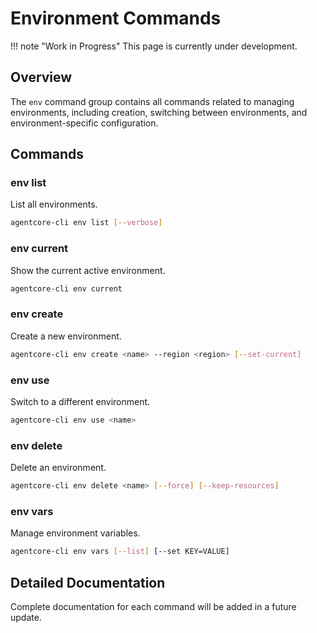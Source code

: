 # Environment Commands

!!! note "Work in Progress"
    This page is currently under development.

## Overview

The `env` command group contains all commands related to managing environments, including creation, switching between environments, and environment-specific configuration.

## Commands

### env list

List all environments.

```bash
agentcore-cli env list [--verbose]
```

### env current

Show the current active environment.

```bash
agentcore-cli env current
```

### env create

Create a new environment.

```bash
agentcore-cli env create <name> --region <region> [--set-current]
```

### env use

Switch to a different environment.

```bash
agentcore-cli env use <name>
```

### env delete

Delete an environment.

```bash
agentcore-cli env delete <name> [--force] [--keep-resources]
```

### env vars

Manage environment variables.

```bash
agentcore-cli env vars [--list] [--set KEY=VALUE]
```

## Detailed Documentation

Complete documentation for each command will be added in a future update.
